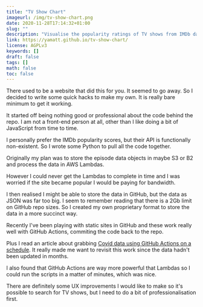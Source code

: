 ```yaml
---
title: "TV Show Chart"
imageurl: /img/tv-show-chart.png
date: 2020-11-28T17:14:32+01:00
slug: ""
description: "Visualise the popularity ratings of TV shows from IMDb data"
link: https://yamatt.github.io/tv-show-chart/
license: AGPLv3
keywords: []
draft: false
tags: []
math: false
toc: false
---
```


There used to be a website that did this for you. It seemed to go away. So I decided to write some quick hacks to make my own. It is really bare minimum to get it working.

It started off being nothing good or professional about the code behind the repo. I am not a front-end person at all, other than I like doing a bit of JavaScript from time to time.

I personally prefer the IMDb popularity scores, but their API is functionally non-existent. So I wrote some Python to pull all the code together.

Originally my plan was to store the episode data objects in maybe S3 or B2 and process the data in AWS Lambdas.

However I could never get the Lambdas to complete in time and I was worried if the site became popular I would be paying for bandwidth.

I then realised I might be able to store the data in GitHub, but the data as JSON was far too big. I seem to remember reading that there is a 2Gb limit on GitHub repo sizes. So I created my own proprietary format to store the data in a more succinct way.

Recently I've been playing with static sites in GitHub and these work really well with GitHub Actions, commiting the code back to the repo.

Plus I read an article about grabbing [Covid data using GitHub Actions on a schedule](https://coviddata.github.io/coviddata/). It really made me want to revisit this work since the data hadn't been updated in months.

I also found that GitHub Actions are way more powerful that Lambdas so I could run the scripts in a matter of minutes, which was nice.

There are definitely some UX improvements I would like to make so it's possible to search for TV shows, but I need to do a bit of professionalisation first.
